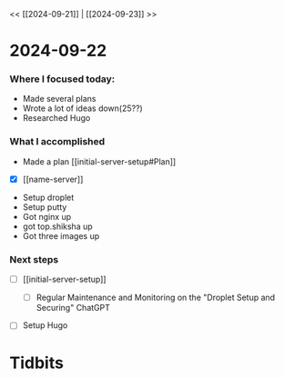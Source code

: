 
<< [[2024-09-21]] | [[2024-09-23]] >>

# 2024-09-22

### Where I focused today:
- Made several plans
- Wrote a lot of ideas down(25??)
- Researched Hugo
### What I accomplished
- Made a plan [[initial-server-setup#Plan]]
- [x] [[name-server]]
- Setup droplet
- Setup putty
- Got nginx up
- got top.shiksha up
- Got three images up
### Next steps
 
- [ ] [[initial-server-setup]]
	- [ ] Regular Maintenance and Monitoring on the "Droplet Setup and Securing" ChatGPT 
- [ ] Setup Hugo



# Tidbits
